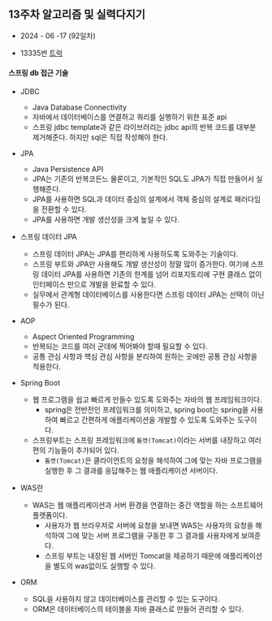 ## 13주차 알고리즘 및 실력다지기

- 2024 - 06 -17 (92일차)

* 13335번 [트럭](https://github.com/dongyeoppp/Jungle_TIL/blob/main/jungle_week12/bk_13335.py)

#### 스프링 db 접근 기술

- JDBC

  - Java Database Connectivity
  - 자바에서 데이터베이스를 연결하고 쿼리를 실행하기 위한 표준 api
  - 스프링 jdbc template과 같은 라이브러리는 jdbc api의 반복 코드를 대부분 제거해준다. 하지만 sql은 직접 작성해야 한다.

- JPA

  - Java Persistence API
  - JPA는 기존의 반복코든느 물론이고, 기본적인 SQL도 JPA가 직접 만들어서 실행해준다.
  - JPA를 사용하면 SQL과 데이터 중심의 설계에서 객체 중심의 설계로 패러다임을 전환할 수 있다.
  - JPA를 사용하면 개발 생산성을 크게 높일 수 있다.

- 스프링 데이터 JPA

  - 스프링 데이터 JPA는 JPA를 편리하게 사용하도록 도와주는 기술이다.
  - 스프링 부트와 JPA만 사용해도 개발 생산성이 정말 많이 증가한다. 여기에 스프링 데이터 JPA를 사용하면 기존의 한계를 넘어 리포지토리에 구현 클래스 없이 인터페이스 만으로 개발을 완료할 수 있다.
  - 실무에서 관계형 데이터베이스를 사용한다면 스프링 데이터 JPA는 선택이 아닌 필수가 된다.

- AOP

  - Aspect Oriented Programming
  - 반복되는 코드를 여러 군데에 찍어봐야 할때 필요할 수 있다.
  - 공통 관심 사항과 핵심 관심 사항을 분리하여 원하는 곳에만 공통 관심 사항을 적용한다.

- Spring Boot

  - 웹 프로그램을 쉽고 빠르게 만들수 있도록 도와주는 자바의 웹 프레임워크이다.
    - spring은 전반전인 프레임워크를 의미하고, spring boot는 spring을 사용하여 빠르고 간편하게 애플리케이션을 개발할 수 있도록 도와주는 도구이다.
  - 스프링부트는 스프링 프레임워크에 `톰캣(Tomcat)`이라는 서버를 내장하고 여러 편의 기능들이 추가되어 있다.
    - `톰캣(Tomcat)`은 클라이언트의 요청을 해석하여 그에 맞는 자바 프로그램을 실행한 후 그 결과를 응답해주는 웹 애플리케이션 서버이다.

- WAS란

  - WAS는 웹 애플리케이션과 서버 환경을 연결하는 중간 역할을 하는 소프트웨어 플랫폼이다.
    - 사용자가 웹 브라우저로 서버에 요청을 보내면 WAS는 사용자의 요청을 해석하여 그에 맞는 서버 프로그램을 구동한 후 그 결과를 사용자에게 보여준다.
    - 스프링 부트는 내장된 웹 서버인 Tomcat을 제공하기 때문에 애플리케이션을 별도의 was없이도 실행할 수 있다.

- ORM
  - SQL을 사용하지 않고 데이터베이스를 관리할 수 있는 도구이다.
  - ORM은 데이터베이스의 테이블을 자바 클래스로 만들어 관리할 수 있다.
